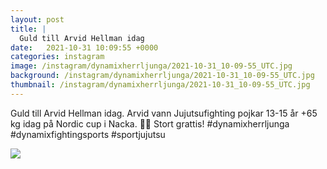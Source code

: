 ```yaml
---
layout: post
title: |
  Guld till Arvid Hellman idag
date:   2021-10-31 10:09:55 +0000
categories: instagram
image: /instagram/dynamixherrljunga/2021-10-31_10-09-55_UTC.jpg
background: /instagram/dynamixherrljunga/2021-10-31_10-09-55_UTC.jpg
thumbnail: /instagram/dynamixherrljunga/2021-10-31_10-09-55_UTC.jpg
---
```

Guld till Arvid Hellman idag. Arvid vann Jujutsufighting pojkar 13-15 år +65 kg idag på Nordic cup i Nacka. 🎂🎂 Stort grattis! #dynamixherrljunga #dynamixfightingsports #sportjujutsu



<img src='/www-dynamix-herrljunga/instagram/dynamixherrljunga/2021-10-31_10-09-55_UTC.jpg' class='img-fluid' />

